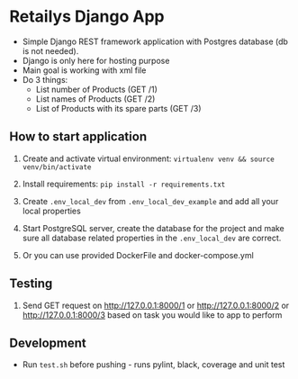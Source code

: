# Retailys Django App
- Simple Django REST framework application with Postgres database (db is not needed).
- Django is only here for hosting purpose
- Main goal is working with xml file
- Do 3 things:
  - List number of Products (GET /1)
  - List names of Products (GET /2)
  - List of Products with its spare parts (GET /3)

## How to start application

1. Create and activate virtual environment: `virtualenv venv && source venv/bin/activate`

2. Install requirements: `pip install -r requirements.txt`

3. Create `.env_local_dev` from `.env_local_dev_example` and add all your local properties

4. Start PostgreSQL server, create the database for the project and make sure all database related properties
in the `.env_local_dev` are correct.

5. Or you can use provided DockerFile and docker-compose.yml

## Testing
1. Send GET request on http://127.0.0.1:8000/1 or http://127.0.0.1:8000/2 or http://127.0.0.1:8000/3 based on task you 
would like to app to perform

## Development
- Run `test.sh` before pushing - runs pylint, black, coverage and unit test

